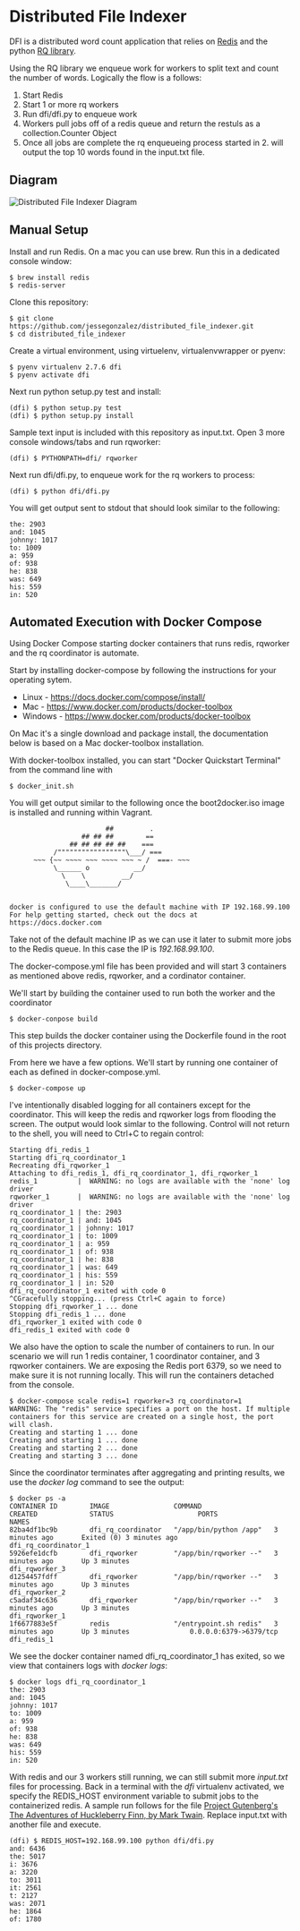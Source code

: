 # Distributed File Indexer

DFI is a distributed word count application that relies on [Redis](http://redis.io/) and the python [RQ library](http://python-rq.org/).

Using the RQ library we enqueue work for workers to split text and count the number of words. Logically the flow is a follows:

1. Start Redis
2. Start 1 or more rq workers
3. Run dfi/dfi.py to enqueue work
4. Workers pull jobs off of a redis queue and return the restuls as a collection.Counter Object
5. Once all jobs are complete the rq enqueueing process started in 2. will output the top 10 words found in the input.txt file.

## Diagram

![Distributed File Indexer Diagram](https://github.com/jessegonzalez/distributed_file_indexer/blob/master/distributed_file_indexer.png)


## Manual Setup
Install and run Redis. On a mac you can use brew. Run this in a dedicated console window:

```
$ brew install redis
$ redis-server
```

Clone this repository:

```
$ git clone https://github.com/jessegonzalez/distributed_file_indexer.git
$ cd distributed_file_indexer
```

Create a virtual environment, using virtuelenv, virtualenvwrapper or pyenv:

```
$ pyenv virtualenv 2.7.6 dfi
$ pyenv activate dfi
```

Next run python setup.py test and install:

```
(dfi) $ python setup.py test
(dfi) $ python setup.py install
```

Sample text input is included with this repository as input.txt. Open 3 more console windows/tabs and run rqworker:

```
(dfi) $ PYTHONPATH=dfi/ rqworker
```

Next run dfi/dfi.py, to enqueue work for the rq workers to process:

```
(dfi) $ python dfi/dfi.py
```

You will get output sent to stdout that should look similar to the following:

```
the: 2903
and: 1045
johnny: 1017
to: 1009
a: 959
of: 938
he: 838
was: 649
his: 559
in: 520
```

## Automated Execution with Docker Compose
Using Docker Compose starting docker containers that runs redis, rqworker and the rq coordinator is automate.

Start by installing docker-compose by following the instructions for your operating sytem.

* Linux - https://docs.docker.com/compose/install/
* Mac -  https://www.docker.com/products/docker-toolbox
* Windows -  https://www.docker.com/products/docker-toolbox

On Mac it's a single download and package install, the documentation below is based on a Mac docker-toolbox installation.

With docker-toolbox installed, you can start "Docker Quickstart Terminal" from the command line with

```
$ docker_init.sh
```

You will get output similar to the following once the boot2docker.iso image is installed and running within Vagrant.

```
                        ##         .
                  ## ## ##        ==
               ## ## ## ## ##    ===
           /"""""""""""""""""\___/ ===
      ~~~ {~~ ~~~~ ~~~ ~~~~ ~~~ ~ /  ===- ~~~
           \______ o           __/
             \    \         __/
              \____\_______/


docker is configured to use the default machine with IP 192.168.99.100
For help getting started, check out the docs at https://docs.docker.com
```

Take not of the default machine IP as we can use it later to submit more jobs to the Redis queue. In this case the IP is
_192.168.99.100_.

The docker-compose.yml file has been provided and will start 3 containers as mentioned above redis, rqworker, and a cordinator container.


We'll start by building the container used to run both the worker and the coordinator

```
$ docker-conpose build
```

This step builds the docker container using the Dockerfile found in the root of this projects directory.

From here we have a few options. We'll start by running one container of each as defined in docker-compose.yml.

```
$ docker-compose up
```

I've intentionally disabled logging for all containers except for the coordinator. This will keep the redis and rqworker logs from flooding the screen. The output would look simlar to the following. Control will not return to the shell, you will need to Ctrl+C to regain control:

```
Starting dfi_redis_1
Starting dfi_rq_coordinator_1
Recreating dfi_rqworker_1
Attaching to dfi_redis_1, dfi_rq_coordinator_1, dfi_rqworker_1
redis_1          |  WARNING: no logs are available with the 'none' log driver
rqworker_1       |  WARNING: no logs are available with the 'none' log driver
rq_coordinator_1 | the: 2903
rq_coordinator_1 | and: 1045
rq_coordinator_1 | johnny: 1017
rq_coordinator_1 | to: 1009
rq_coordinator_1 | a: 959
rq_coordinator_1 | of: 938
rq_coordinator_1 | he: 838
rq_coordinator_1 | was: 649
rq_coordinator_1 | his: 559
rq_coordinator_1 | in: 520
dfi_rq_coordinator_1 exited with code 0
^CGracefully stopping... (press Ctrl+C again to force)
Stopping dfi_rqworker_1 ... done
Stopping dfi_redis_1 ... done
dfi_rqworker_1 exited with code 0
dfi_redis_1 exited with code 0
```

We also have the option to scale the number of containers to run. In our scenario we will run 1 redis container, 1 coordinator container, and 3 rqworker containers. We are exposing the Redis port 6379, so we need to make sure it is not running locally. This will run the containers detached from the console.

```
$ docker-compose scale redis=1 rqworker=3 rq_coordinator=1
WARNING: The "redis" service specifies a port on the host. If multiple containers for this service are created on a single host, the port will clash.
Creating and starting 1 ... done
Creating and starting 1 ... done
Creating and starting 2 ... done
Creating and starting 3 ... done
```

Since the coordinator terminates after aggregating and printing results, we use the _docker log_ command to see the output:

```
$ docker ps -a
CONTAINER ID        IMAGE                COMMAND                  CREATED             STATUS                     PORTS                    NAMES
82ba4df1bc9b        dfi_rq_coordinator   "/app/bin/python /app"   3 minutes ago       Exited (0) 3 minutes ago                            dfi_rq_coordinator_1
5926efe1dcfb        dfi_rqworker         "/app/bin/rqworker --"   3 minutes ago       Up 3 minutes                                        dfi_rqworker_3
d1254457fdff        dfi_rqworker         "/app/bin/rqworker --"   3 minutes ago       Up 3 minutes                                        dfi_rqworker_2
c5adaf34c636        dfi_rqworker         "/app/bin/rqworker --"   3 minutes ago       Up 3 minutes                                        dfi_rqworker_1
1f6677883e5f        redis                "/entrypoint.sh redis"   3 minutes ago       Up 3 minutes               0.0.0.0:6379->6379/tcp   dfi_redis_1
```

We see the docker container named dfi_rq_coordinator_1 has exited, so we  view that containers logs with _docker logs_:

```
$ docker logs dfi_rq_coordinator_1
the: 2903
and: 1045
johnny: 1017
to: 1009
a: 959
of: 938
he: 838
was: 649
his: 559
in: 520
```

With redis and our 3 workers still running, we can still submit more _input.txt_ files for processing. Back in a terminal with the _dfi_ virtualenv activated, we specify the REDIS_HOST environment variable to submit jobs to the containerized redis. A sample run follows for the file [Project Gutenberg's The Adventures of Huckleberry Finn, by Mark Twain](http://www.gutenberg.org/cache/epub/32325/pg32325.txt). Replace input.txt with another file and execute.

```
(dfi) $ REDIS_HOST=192.168.99.100 python dfi/dfi.py
and: 6436
the: 5017
i: 3676
a: 3220
to: 3011
it: 2561
t: 2127
was: 2071
he: 1864
of: 1780
```
